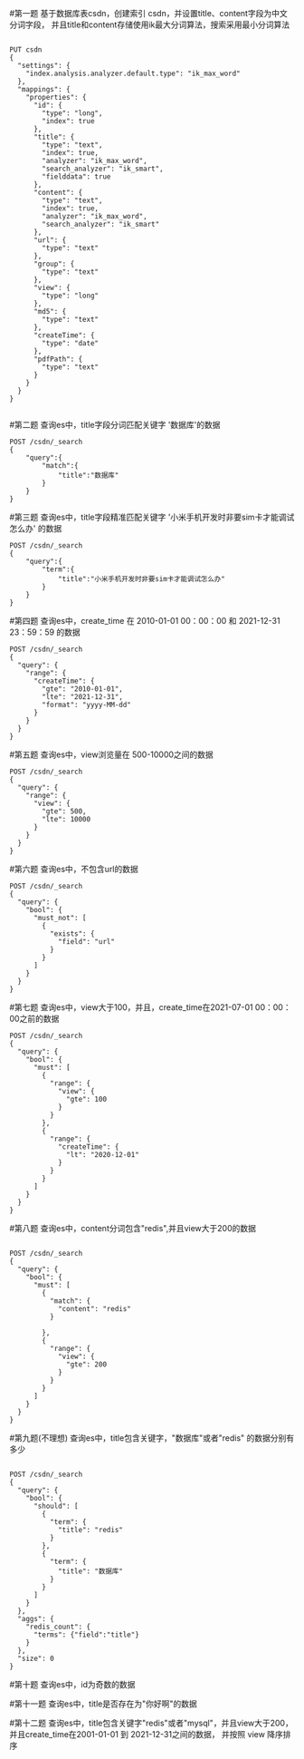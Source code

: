 #第一题
基于数据库表csdn，创建索引 csdn，并设置title、content字段为中文分词字段，
并且title和content存储使用ik最大分词算法，搜索采用最小分词算法
```

PUT csdn
{
  "settings": {
    "index.analysis.analyzer.default.type": "ik_max_word"
  },
  "mappings": {
    "properties": {
      "id": {
        "type": "long",
        "index": true
      },
      "title": {
        "type": "text",
        "index": true,
        "analyzer": "ik_max_word",
        "search_analyzer": "ik_smart",
        "fielddata": true
      },
      "content": {
        "type": "text",
        "index": true,
        "analyzer": "ik_max_word",
        "search_analyzer": "ik_smart"
      },
      "url": {
        "type": "text"
      },
      "group": {
        "type": "text"
      },
      "view": {
        "type": "long"
      },
      "md5": {
        "type": "text"
      },
      "createTime": {
        "type": "date"
      },
      "pdfPath": {
        "type": "text"
      }
    }
  }
}


```


#第二题
查询es中，title字段分词匹配关键字 '数据库'的数据
```
POST /csdn/_search
{
    "query":{
        "match":{
            "title":"数据库"
        }
    }
}

```

#第三题
查询es中，title字段精准匹配关键字 '小米手机开发时非要sim卡才能调试怎么办' 的数据

```
POST /csdn/_search
{
    "query":{
        "term":{
            "title":"小米手机开发时非要sim卡才能调试怎么办"
        }
    }
}
```


#第四题
查询es中，create_time 在 2010-01-01 00：00：00 和 2021-12-31 23：59：59 的数据
```
POST /csdn/_search
{
  "query": {
    "range": {
      "createTime": {
        "gte": "2010-01-01",
        "lte": "2021-12-31",
        "format": "yyyy-MM-dd"
      }
    }
  }
}
```


#第五题
查询es中，view浏览量在 500-10000之间的数据
```
POST /csdn/_search
{
  "query": {
    "range": {
      "view": {
        "gte": 500,
        "lte": 10000
      }
    }
  }
}
```

#第六题
查询es中，不包含url的数据
```
POST /csdn/_search
{
  "query": {
    "bool": {
      "must_not": [
        {
          "exists": {
            "field": "url"
          }
        }
      ]
    }
  }
}
```

#第七题
查询es中，view大于100，并且，create_time在2021-07-01 00：00：00之前的数据
```
POST /csdn/_search
{
  "query": {
    "bool": {
      "must": [
        {
          "range": {
            "view": {
              "gte": 100
            }
          }
        },
        {
          "range": {
            "createTime": {
              "lt": "2020-12-01"
            }
          }   
        }
      ]
    }
  }
}
```

#第八题
查询es中，content分词包含"redis",并且view大于200的数据
```

POST /csdn/_search
{
  "query": {
    "bool": {
      "must": [
        {
          "match": {
            "content": "redis"
          }
          
        },
        {
          "range": {
            "view": {
              "gte": 200
            }
          }
        }
      ]
    }
  }
}
```

#第九题(不理想)
查询es中，title包含关键字，"数据库"或者"redis" 的数据分别有多少
```

POST /csdn/_search
{
  "query": {
    "bool": {
      "should": [
        {
          "term": {
            "title": "redis"
          }
        },
        {
          "term": {
            "title": "数据库"
          }
        }
      ]
    }
  },
  "aggs": {
    "redis_count": {
      "terms": {"field":"title"}
    }
  },
  "size": 0
}
```

#第十题
查询es中，id为奇数的数据

#第十一题
查询es中，title是否存在为"你好啊"的数据

#第十二题
查询es中，title包含关键字"redis"或者"mysql"，并且view大于200，
并且create_time在2001-01-01 到 2021-12-31之间的数据，
并按照 view 降序排序

